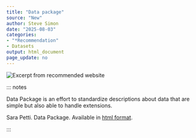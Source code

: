 ```yaml
---
title: "Data package"
source: "New"
author: Steve Simon
date: "2025-08-03"
categories: 
- "*Recommendation"
- Datasets
output: html_document
page_update: no
---
```


![](http://www.pmean.com/new-images/25/data-package-02.png "Excerpt from recommended website")

::: notes

Data Package is an effort to standardize descriptions about data that are simple but also able to handle extensions.

Sara Petti. Data Package. Available in [html format][ref-petti-nodate].

[ref-petti-nodate]: https://datapackage.org/

:::
